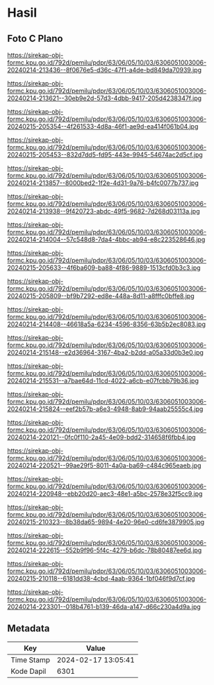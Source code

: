 # Hasil

## Foto C Plano

https://sirekap-obj-formc.kpu.go.id/792d/pemilu/pdpr/63/06/05/10/03/6306051003006-20240214-213436--8f0676e5-d36c-47f1-a4de-bd849da70939.jpg

https://sirekap-obj-formc.kpu.go.id/792d/pemilu/pdpr/63/06/05/10/03/6306051003006-20240214-213621--30eb9e2d-57d3-4dbb-9417-205d4238347f.jpg

https://sirekap-obj-formc.kpu.go.id/792d/pemilu/pdpr/63/06/05/10/03/6306051003006-20240215-205354--4f261533-4d8a-46f1-ae9d-ea414f061b04.jpg

https://sirekap-obj-formc.kpu.go.id/792d/pemilu/pdpr/63/06/05/10/03/6306051003006-20240215-205453--832d7dd5-fd95-443e-9945-54674ac2d5cf.jpg

https://sirekap-obj-formc.kpu.go.id/792d/pemilu/pdpr/63/06/05/10/03/6306051003006-20240214-213857--8000bed2-1f2e-4d31-9a76-b4fc0077b737.jpg

https://sirekap-obj-formc.kpu.go.id/792d/pemilu/pdpr/63/06/05/10/03/6306051003006-20240214-213938--9f420723-abdc-49f5-9682-7d268d03113a.jpg

https://sirekap-obj-formc.kpu.go.id/792d/pemilu/pdpr/63/06/05/10/03/6306051003006-20240214-214004--57c548d8-7da4-4bbc-ab94-e8c223528646.jpg

https://sirekap-obj-formc.kpu.go.id/792d/pemilu/pdpr/63/06/05/10/03/6306051003006-20240215-205633--4f6ba609-ba88-4f86-9889-1513cfd0b3c3.jpg

https://sirekap-obj-formc.kpu.go.id/792d/pemilu/pdpr/63/06/05/10/03/6306051003006-20240215-205809--bf9b7292-ed8e-448a-8d11-a8fffc0bffe8.jpg

https://sirekap-obj-formc.kpu.go.id/792d/pemilu/pdpr/63/06/05/10/03/6306051003006-20240214-214408--46618a5a-6234-4596-8356-63b5b2ec8083.jpg

https://sirekap-obj-formc.kpu.go.id/792d/pemilu/pdpr/63/06/05/10/03/6306051003006-20240214-215148--e2d36964-3167-4ba2-b2dd-a05a33d0b3e0.jpg

https://sirekap-obj-formc.kpu.go.id/792d/pemilu/pdpr/63/06/05/10/03/6306051003006-20240214-215531--a7bae64d-11cd-4022-a6cb-e07fcbb79b36.jpg

https://sirekap-obj-formc.kpu.go.id/792d/pemilu/pdpr/63/06/05/10/03/6306051003006-20240214-215824--eef2b57b-a6e3-4948-8ab9-94aab25555c4.jpg

https://sirekap-obj-formc.kpu.go.id/792d/pemilu/pdpr/63/06/05/10/03/6306051003006-20240214-220121--0fc0f110-2a45-4e09-bdd2-314658f6fbb4.jpg

https://sirekap-obj-formc.kpu.go.id/792d/pemilu/pdpr/63/06/05/10/03/6306051003006-20240214-220521--99ae29f5-8011-4a0a-ba69-c484c965eaeb.jpg

https://sirekap-obj-formc.kpu.go.id/792d/pemilu/pdpr/63/06/05/10/03/6306051003006-20240214-220948--ebb20d20-aec3-48e1-a5bc-2578e32f5cc9.jpg

https://sirekap-obj-formc.kpu.go.id/792d/pemilu/pdpr/63/06/05/10/03/6306051003006-20240215-210323--8b38da65-9894-4e20-96e0-cd6fe3879905.jpg

https://sirekap-obj-formc.kpu.go.id/792d/pemilu/pdpr/63/06/05/10/03/6306051003006-20240214-222615--552b9f96-5f4c-4279-b6dc-78b80487ee6d.jpg

https://sirekap-obj-formc.kpu.go.id/792d/pemilu/pdpr/63/06/05/10/03/6306051003006-20240215-210118--6181dd38-4cbd-4aab-9364-1bf046f9d7cf.jpg

https://sirekap-obj-formc.kpu.go.id/792d/pemilu/pdpr/63/06/05/10/03/6306051003006-20240214-223301--018b4761-b139-46da-a147-d66c230a4d9a.jpg


## Metadata

| Key        | Value               |
| ---------- | ------------------- |
| Time Stamp | 2024-02-17 13:05:41 |
| Kode Dapil | 6301                |



